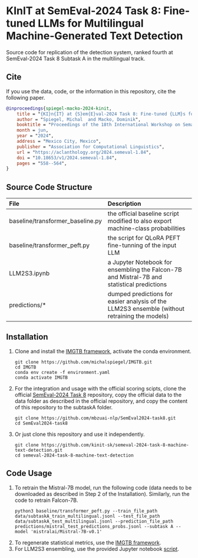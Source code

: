 # KInIT at SemEval-2024 Task 8: Fine-tuned LLMs for Multilingual Machine-Generated Text Detection
Source code for replication of the detection system, ranked fourth at SemEval-2024 Task 8 Subtask A in the multilingual track.

## Cite
If you use the data, code, or the information in this repository, cite the following paper.
```bibtex
@inproceedings{spiegel-macko-2024-kinit,
    title = "{KI}n{IT} at {S}em{E}val-2024 Task 8: Fine-tuned {LLM}s for Multilingual Machine-Generated Text Detection",
    author = "Spiegel, Michal  and Macko, Dominik",
    booktitle = "Proceedings of the 18th International Workshop on Semantic Evaluation (SemEval-2024)",
    month = jun,
    year = "2024",
    address = "Mexico City, Mexico",
    publisher = "Association for Computational Linguistics",
    url = "https://aclanthology.org/2024.semeval-1.84",
    doi = "10.18653/v1/2024.semeval-1.84",
    pages = "558--564",
}
```

## Source Code Structure
| File | Description |
| :- | :- |
|baseline/transformer_baseline.py|the official baseline script modified to also export machine-class probabilities|
|baseline/transformer_peft.py|the script for QLoRA PEFT fine-tunning of the input LLM|
|LLM2S3.ipynb|a Jupyter Notebook for ensembling the Falcon-7B and Mistral-7B and statistical predictions|
|predictions/*|dumped predictions for easier analysis of the LLM2S3 ensemble (without retraining the models)|

## Installation
1. Clone and install the [IMGTB framework](https://github.com/michalspiegel/IMGTB), activate the conda environment.
   ```
   git clone https://github.com/michalspiegel/IMGTB.git
   cd IMGTB
   conda env create -f environment.yaml
   conda activate IMGTB
   ```
2. For the integration and usage with the official scoring scipts, clone the official [SemEval-2024 Task 8](https://github.com/mbzuai-nlp/SemEval2024-task8) repository, copy the official data to the data folder as described in the official repository, and copy the content of this repository to the subtaskA folder.
   ```
   git clone https://github.com/mbzuai-nlp/SemEval2024-task8.git
   cd SemEval2024-task8
   ```
3. Or just clone this repository and use it independently.
   ```
   git clone https://github.com/kinit-sk/semeval-2024-task-8-machine-text-detection.git
   cd semeval-2024-task-8-machine-text-detection
   ```
## Code Usage
1. To retrain the Mistral-7B model, run the following code (data needs to be downloaded as described in Step 2 of the Installation). Similarly, run the code to retrain Falcon-7B.
   ```
   python3 baseline/transformer_peft.py --train_file_path data/subtaskA_train_multilingual.jsonl --test_file_path data/subtaskA_test_multilingual.jsonl --prediction_file_path predictions/mistral_test_predictions_probs.jsonl --subtask A --model 'mistralai/Mistral-7B-v0.1'
   ```
2. To regenerate statistical metrics, use the [IMGTB framework](https://github.com/michalspiegel/IMGTB).
3. For LLM2S3 ensembling, use the provided Jupyter notebook [script](https://github.com/kinit-sk/semeval-2024-task-8-machine-text-detection/blob/main/LLM2S3.ipynb).
